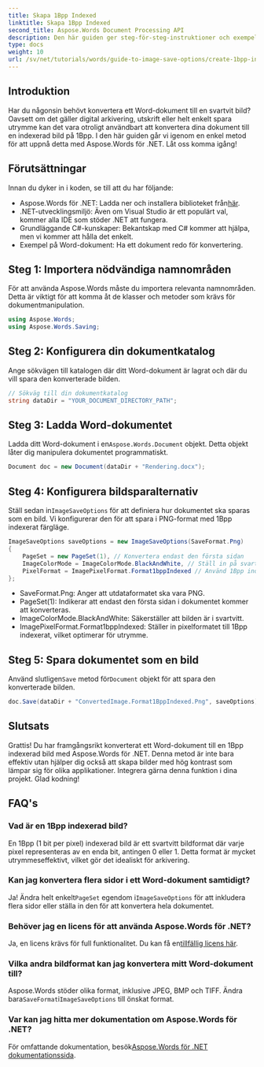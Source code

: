 ```yaml
---
title: Skapa 1Bpp Indexed
linktitle: Skapa 1Bpp Indexed
second_title: Aspose.Words Document Processing API
description: Den här guiden ger steg-för-steg-instruktioner och exempelkod som hjälper dig att effektivt skapa 1Bpp-indexerade bilder för arkivering, utskrift eller utrymmesbesparande syften.
type: docs
weight: 10
url: /sv/net/tutorials/words/guide-to-image-save-options/create-1bpp-indexed/
---
```

## Introduktion

Har du någonsin behövt konvertera ett Word-dokument till en svartvit bild? Oavsett om det gäller digital arkivering, utskrift eller helt enkelt spara utrymme kan det vara otroligt användbart att konvertera dina dokument till en indexerad bild på 1Bpp. I den här guiden går vi igenom en enkel metod för att uppnå detta med Aspose.Words för .NET. Låt oss komma igång!

## Förutsättningar

Innan du dyker in i koden, se till att du har följande:

-  Aspose.Words för .NET: Ladda ner och installera biblioteket från[här](https://releases.aspose.com/words/net/).
- .NET-utvecklingsmiljö: Även om Visual Studio är ett populärt val, kommer alla IDE som stöder .NET att fungera.
- Grundläggande C#-kunskaper: Bekantskap med C# kommer att hjälpa, men vi kommer att hålla det enkelt.
- Exempel på Word-dokument: Ha ett dokument redo för konvertering.

## Steg 1: Importera nödvändiga namnområden

För att använda Aspose.Words måste du importera relevanta namnområden. Detta är viktigt för att komma åt de klasser och metoder som krävs för dokumentmanipulation.

```csharp
using Aspose.Words;
using Aspose.Words.Saving;
```

## Steg 2: Konfigurera din dokumentkatalog

Ange sökvägen till katalogen där ditt Word-dokument är lagrat och där du vill spara den konverterade bilden.

```csharp
// Sökväg till din dokumentkatalog
string dataDir = "YOUR_DOCUMENT_DIRECTORY_PATH";
```

## Steg 3: Ladda Word-dokumentet

Ladda ditt Word-dokument i en`Aspose.Words.Document` objekt. Detta objekt låter dig manipulera dokumentet programmatiskt.

```csharp
Document doc = new Document(dataDir + "Rendering.docx");
```

## Steg 4: Konfigurera bildsparalternativ

 Ställ sedan in`ImageSaveOptions` för att definiera hur dokumentet ska sparas som en bild. Vi konfigurerar den för att spara i PNG-format med 1Bpp indexerat färgläge.

```csharp
ImageSaveOptions saveOptions = new ImageSaveOptions(SaveFormat.Png)
{
    PageSet = new PageSet(1), // Konvertera endast den första sidan
    ImageColorMode = ImageColorMode.BlackAndWhite, // Ställ in på svartvitt
    PixelFormat = ImagePixelFormat.Format1bppIndexed // Använd 1Bpp indexerat format
};
```

- SaveFormat.Png: Anger att utdataformatet ska vara PNG.
- PageSet(1): Indikerar att endast den första sidan i dokumentet kommer att konverteras.
- ImageColorMode.BlackAndWhite: Säkerställer att bilden är i svartvitt.
- ImagePixelFormat.Format1bppIndexed: Ställer in pixelformatet till 1Bpp indexerat, vilket optimerar för utrymme.

## Steg 5: Spara dokumentet som en bild

 Använd slutligen`Save` metod för`Document` objekt för att spara den konverterade bilden.

```csharp
doc.Save(dataDir + "ConvertedImage.Format1BppIndexed.Png", saveOptions);
```

## Slutsats

Grattis! Du har framgångsrikt konverterat ett Word-dokument till en 1Bpp indexerad bild med Aspose.Words för .NET. Denna metod är inte bara effektiv utan hjälper dig också att skapa bilder med hög kontrast som lämpar sig för olika applikationer. Integrera gärna denna funktion i dina projekt. Glad kodning!

## FAQ's

### Vad är en 1Bpp indexerad bild?
En 1Bpp (1 bit per pixel) indexerad bild är ett svartvitt bildformat där varje pixel representeras av en enda bit, antingen 0 eller 1. Detta format är mycket utrymmeseffektivt, vilket gör det idealiskt för arkivering.

### Kan jag konvertera flera sidor i ett Word-dokument samtidigt?
 Ja! Ändra helt enkelt`PageSet` egendom i`ImageSaveOptions` för att inkludera flera sidor eller ställa in den för att konvertera hela dokumentet.

### Behöver jag en licens för att använda Aspose.Words för .NET?
 Ja, en licens krävs för full funktionalitet. Du kan få en[tillfällig licens här](https://purchase.aspose.com/temporary-license/).

### Vilka andra bildformat kan jag konvertera mitt Word-dokument till?
 Aspose.Words stöder olika format, inklusive JPEG, BMP och TIFF. Ändra bara`SaveFormat`i`ImageSaveOptions` till önskat format.

### Var kan jag hitta mer dokumentation om Aspose.Words för .NET?
 För omfattande dokumentation, besök[Aspose.Words för .NET dokumentationssida](https://reference.aspose.com/words/net/).